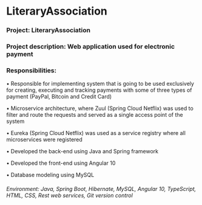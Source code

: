# LiteraryAssociation

### Project: LiteraryAssociation

### Project description: Web application used for electronic payment 

### Responsibilities: 

•	Responsible for implementing system that is going to be used exclusively for creating, executing and tracking payments with some of three types of payment (PayPal, Bitcoin and Credit Card)

•	Microservice architecture, where Zuul (Spring Cloud Netflix) was used to filter and route the requests and served as a single access point of the system

•	Eureka (Spring Cloud Netflix) was used as a service registry where all microservices were registered

•	Developed the back-end using Java and Spring framework

•	Developed the front-end using Angular 10

•	Database modeling using MySQL

###### Environment: Java, Spring Boot, Hibernate, MySQL, Angular 10, TypeScript, HTML, CSS, Rest web services, Git version control
